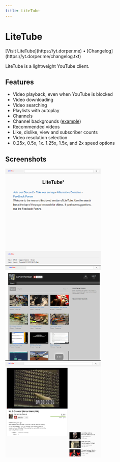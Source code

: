 ```yaml
---
title: LiteTube
---
```

<h1 class="page-title">LiteTube</h1>
[Visit LiteTube](https://yt.dorper.me) &bull; [Changelog](https://yt.dorper.me/changelog.txt)

LiteTube is a lightweight YouTube client.

## Features
- Video playback, even when YouTube is blocked
- Video downloading
- Video searching
- Playlists with autoplay
- Channels
- Channel backgrounds ([example](https://yt.dorper.me/channel.php?c=pewdiepie))
- Recommended videos
- Like, dislike, view and subscriber counts
- Video resolution selection
- 0.25x, 0.5x, 1x. 1.25x, 1.5x, and 2x speed options

## Screenshots
<div class="screenshots">
	<a href="/media/img/litetube/screenshot1.png" title="Home Page">
		<img src="/media/img/litetube/screenshot1.png" alt="Home Page" height="300" width="300">
	</a>
	<a href="/media/img/litetube/screenshot2.png" title="Channel">
		<img src="/media/img/litetube/screenshot2.png" alt="Channel" height="300" width="300">
	</a>
	<a href="/media/img/litetube/screenshot3.png" title="Video">
		<img src="/media/img/litetube/screenshot3.png" alt="Video" height="300" width="300">
	</a>
</div>

<link rel="stylesheet" href="/assets/css/lightbox.css">
<script src="/assets/js/lightbox.js"></script>
<script>new SimpleLightbox({elements: '.screenshots a'});</script>
